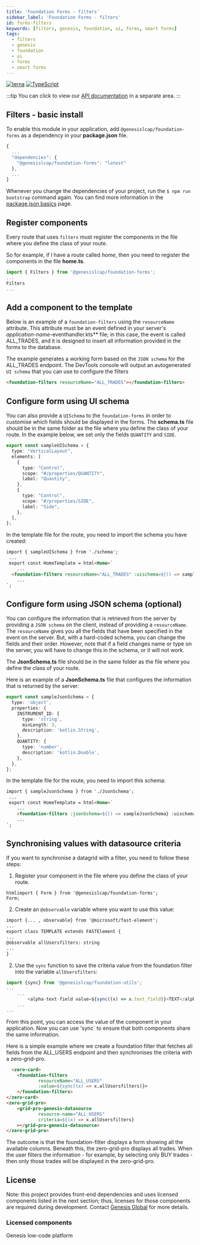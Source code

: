 ```yaml
---
title: 'Foundation Forms - filters'
sidebar_label: 'Foundation Forms - filters'
id: forms-filters
keywords: [filters, genesis, foundation, ui, forms, smart forms]
tags:
  - filters
  - genesis
  - foundation
  - ui
  - forms
  - smart forms
---
```


[![lerna](https://img.shields.io/badge/maintained%20with-lerna-cc00ff.svg)](https://lerna.js.org/)
[![TypeScript](https://img.shields.io/badge/%3C%2F%3E-TypeScript-%230074c1.svg)](https://www.typescriptlang.org/)

:::tip
You can click to view our [API documentation](./docs/api/index.md) in a separate area.
:::

## Filters - basic install

To enable this module in your application, add `@genesislcap/foundation-forms` as a dependency in your **package.json** file.

```javascript
{
  ...
  "dependencies": {
    "@genesislcap/foundation-forms": "latest"
  },
  ...
}
```
Whenever you change the dependencies of your project, run the `$ npm run bootstrap` command again. You can find more information in the [package.json basics](../../../web/basics/package-json-basics/) page.

## Register components

Every route that uses `filters` must register the components in the file where you define the class of your route.

So for example, if I have a route called *home*, then you need to register the components in the file **home.ts**.

```ts
import { Filters } from '@genesislcap/foundation-forms';
...
Filters
...
```

## Add a component to the template

Below is an example of a `foundation-filters` using the `resourceName` attribute. This attribute must be an event defined in your server's _*application-name*_-eventhandler.kts** file; in this case, the event is called ALL_TRADES, and it is designed to insert all information provided in the forms to the database.

The example generates a working form based on the `JSON schema` for the ALL_TRADES endpoint. The DevTools console will output an autogenerated `UI schema` that you can use to configure the filters

```html
<foundation-filters resourceName="ALL_TRADES"></foundation-filters>
```

## Configure form using UI schema

You can also provide a `UISchema` to the `foundation-forms` in order to customise which fields should be displayed in the forms. The **schema.ts** file should be in the same folder as the file where you define the class of your route. In the example below, we set only the fields `QUANTITY` and `SIDE`.

```ts
export const sampleUISchema = {
  type: "VerticalLayout",
  elements: [
    {
      type: "Control",
      scope: "#/properties/QUANTITY",
      label: "Quantity",
    },
    {
      type: "Control",
      scope: "#/properties/SIDE",
      label: "Side",
    },
  ],
};
```

In the template file for the route, you need to import the schema you have created:

```html
import { sampleUISchema } from './schema';
 ...
 export const HomeTemplate = html<Home>`
	...
  <foundation-filters resourceName="ALL_TRADES" :uischema=${() => sampleUISchema}></foundation-filters>
	...
`;
```

## Configure form using JSON schema (optional)

You can configure the information that is retrieved from the server by providing a `JSON schema` on the client, instead of providing a `resourceName`. The `resourceName` gives you all the fields that have been specified in the event on the server. But, with a hard-coded schema, you can change the fields and their order. However, note that if a field changes name or type on the server, you will have to change this in the schema, or it will not work.

The **JsonSchema.ts** file should be in the same folder as the file where you define the class of your route.

Here is an example of a **JsonSchema.ts** file that configures the information that is returned by the server:
```ts
export const sampleJsonSchema = {
  type: 'object',
  properties: {
    INSTRUMENT_ID: {
      type: 'string',
      minLength: 3,
      description: 'kotlin.String',
    },
    QUANTITY: {
      type: 'number',
      description: 'kotlin.Double',
    },
  },
};
```

In the template file for the route, you need to import this schema:

```html
import { sampleJsonSchema } from './JsonSchema';
 ...
 export const HomeTemplate = html<Home>`
	...
 	<foundation-filters :jsonSchema=${() => sampleJsonSchema} :uischema=${() => sampleUISchema}></foundation-filters>
	...
`;
```

## Synchronising values with datasource criteria

If you want to synchronise a datagrid with a filter, you need to follow these steps:

1. Register your component in the file where you define the class of your route. 

```
htmlimport { Form } from '@genesislcap/foundation-forms';
Form;
```

2. Create an `@observable` variable where you want to use this value:

```html {1,5}
import {... , observable} from '@microsoft/fast-element';
...
export class TEMPLATE extends FASTElement {
...
@observable allUsersfilters: string
...
}
```

2. Use the `sync` function to save the criteria value from the foundation filter into the variable `allUsersfilters`:

```typescript tile="Example 4" {1,4}
import {sync} from '@genesislcap/foundation-utils';
...
    ...
        <alpha-text-field value=${sync((x) => x.text_field)}>TEXT</alpha-text-field>
    ...
...    
```

From this point, you can access the value of the component in your application. Now you can use 'sync` to ensure that both components share the same information.

Here is a simple example where we create a foundation filter that fetches all fields from the ALL_USERS endpoint and then synchronises the criteria with a zero-grid-pro.

```html
  <zero-card>
    <foundation-filters
            resourceName="ALL_USERS"
            :value=${sync((x) => x.allUsersfilters)}>
    </foundation-filters>
</zero-card>
<zero-grid-pro>
    <grid-pro-genesis-datasource
            resource-name="ALL_USERS"
            criteria=${(x) => x.allUsersfilters}
    ></grid-pro-genesis-datasource>
</zero-grid-pro>
```
The outcome is that the foundation-filter displays a form showing all the available columns. Beneath this, the zero-grid-pro displays all trades. When the user filters the information - for example, by selecting only BUY trades - then only those trades will be displayed in the zero-grid-pro.

## License

Note: this project provides front-end dependencies and uses licensed components listed in the next section; thus, licenses for those components are required during development. Contact [Genesis Global](https://genesis.global/contact-us/) for more details.

### Licensed components
Genesis low-code platform
